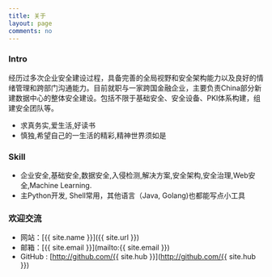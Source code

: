 ```yaml
---
title: 关于
layout: page
comments: no
---
```


### Intro

经历过多次企业安全建设过程，具备完善的全局视野和安全架构能力以及良好的情绪管理和跨部门沟通能力。目前就职与一家跨国金融企业，主要负责China部分新建数据中心的整体安全建设。包括不限于基础安全、安全设备、PKI体系构建，组建安全团队等。

* 求真务实,爱生活,好读书
* 慎独,希望自己的一生活的精彩,精神世界须如是

### Skill

* 企业安全,基础安全,数据安全,入侵检测,解决方案,安全架构,安全治理,Web安全,Machine Learning. 
* 主Python开发, Shell常用，其他语言（Java, Golang)也都能写点小工具

<!-- 
* [autoclf](https://github.com/mylamour/autoclf):机器学习算法批量训练
* [machine learning for security](https://github.com/mylamour/machine-learning-for-security): 安全与机器学习paper
* [flask ocr](https://github.com/mylamour/flask-ocr): 基于tesseract和flask的OCR识别
* [boomb](https://github.com/mylamour/boomb): 学习golang时写的爆破工具,插件式。
* [iresume](https://github.com/mylamour/iresume): 终端风格的简历, [效果]
* [boomb](https://github.com/mylamour/boomb): 学习golang过程中写的一个爆破框架
* [tlsh](https://github.com/mylamour/tlsh): 编译standalone版tlsh
* [Oops Webshell](https://github.com/mylamour/Oops-Webshell): Webshell检测(部分)
* [HackFlow](https://github.com/mylamour/IlI/tree/master/hackflow): 模拟入侵的攻击流
* [DevOPS-note](https://github.com/mylamour/devops-note): devops笔记,关于aws,terraform, k8s, helm等
* [pastbin Spider](https://github.com/mylamour/pastebin-Spider): 基于yara扫描的pastbin敏感信息扫描工具
* [w2vcluster](https://github.com/mylamour/w2vcluster):  Word to vector -->
<!-- 其他:
* 智子自动规则转换
* STC扫描
* 
* Robocup
* telegram bot
* raspberry 监控识别 
* 。。。
-->

### 欢迎交流

* 网站：[{{ site.name }}]({{ site.url }})
* 邮箱：[{{ site.email }}](mailto:{{ site.email }})
* GitHub : [http://github.com/{{ site.hub }}](http://github.com/{{ site.hub }})
